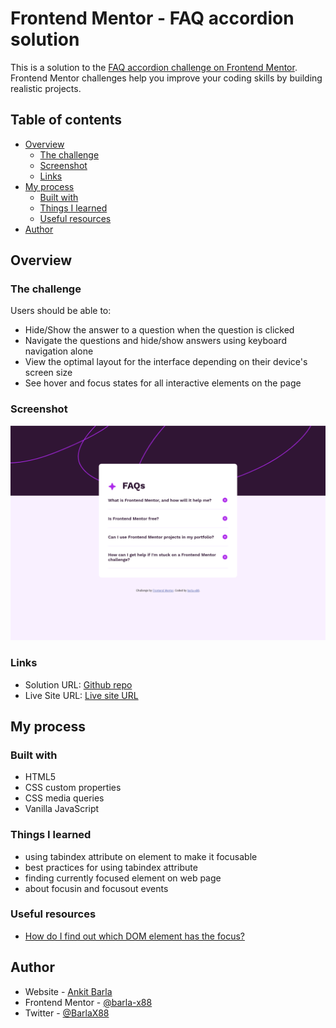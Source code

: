 # Frontend Mentor - FAQ accordion solution

This is a solution to the [FAQ accordion challenge on Frontend Mentor](https://www.frontendmentor.io/challenges/faq-accordion-wyfFdeBwBz). Frontend Mentor challenges help you improve your coding skills by building realistic projects.

## Table of contents

- [Overview](#overview)
  - [The challenge](#the-challenge)
  - [Screenshot](#screenshot)
  - [Links](#links)
- [My process](#my-process)
  - [Built with](#built-with)
  - [Things I learned](#what-i-learned)
  - [Useful resources](#useful-resources)
- [Author](#author)

## Overview

### The challenge

Users should be able to:

- Hide/Show the answer to a question when the question is clicked
- Navigate the questions and hide/show answers using keyboard navigation alone
- View the optimal layout for the interface depending on their device's screen size
- See hover and focus states for all interactive elements on the page

### Screenshot

![screenshot](image.png)

### Links

- Solution URL: [Github repo](https://github.com/barla-x88/FM-faq-accordion)
- Live Site URL: [Live site URL](https://barla-x88.github.io/FM-faq-accordion/)

## My process

### Built with

- HTML5
- CSS custom properties
- CSS media queries
- Vanilla JavaScript

### Things I learned

- using tabindex attribute on element to make it focusable
- best practices for using tabindex attribute
- finding currently focused element on web page
- about focusin and focusout events

### Useful resources

- [How do I find out which DOM element has the focus?](https://stackoverflow.com/questions/497094/how-do-i-find-out-which-dom-element-has-the-focus)

## Author

- Website - [Ankit Barla](https://barla-x88.github.io/portfolio/)
- Frontend Mentor - [@barla-x88](https://www.frontendmentor.io/profile/barla-x88)
- Twitter - [@BarlaX88](https://twitter.com/BarlaX88)
